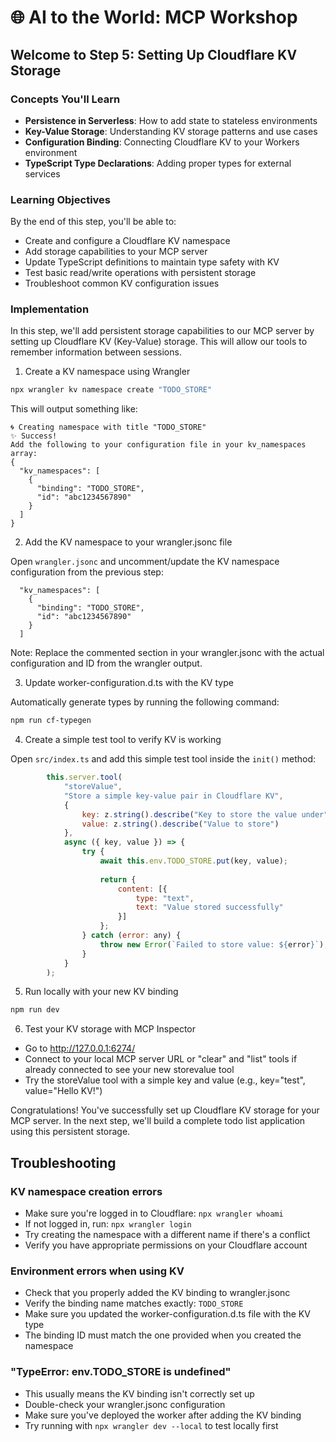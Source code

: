 # 🌐 AI to the World: MCP Workshop

## Welcome to Step 5: Setting Up Cloudflare KV Storage

### Concepts You'll Learn
- **Persistence in Serverless**: How to add state to stateless environments
- **Key-Value Storage**: Understanding KV storage patterns and use cases
- **Configuration Binding**: Connecting Cloudflare KV to your Workers environment
- **TypeScript Type Declarations**: Adding proper types for external services

### Learning Objectives
By the end of this step, you'll be able to:
- Create and configure a Cloudflare KV namespace
- Add storage capabilities to your MCP server
- Update TypeScript definitions to maintain type safety with KV
- Test basic read/write operations with persistent storage
- Troubleshoot common KV configuration issues

### Implementation

In this step, we'll add persistent storage capabilities to our MCP server by setting up Cloudflare KV (Key-Value) storage. This will allow our tools to remember information between sessions.

1) Create a KV namespace using Wrangler

```bash
npx wrangler kv namespace create "TODO_STORE"
```

This will output something like:
```
🌀 Creating namespace with title "TODO_STORE"
✨ Success!
Add the following to your configuration file in your kv_namespaces array:
{
  "kv_namespaces": [
    {
      "binding": "TODO_STORE",
      "id": "abc1234567890"
    }
  ]
}
```

2) Add the KV namespace to your wrangler.jsonc file

Open `wrangler.jsonc` and uncomment/update the KV namespace configuration from the previous step:

```jsonc
  "kv_namespaces": [
    {
      "binding": "TODO_STORE",
      "id": "abc1234567890"
    }
  ]
```

Note: Replace the commented section in your wrangler.jsonc with the actual configuration and ID from the wrangler output.

3) Update worker-configuration.d.ts with the KV type

Automatically generate types by running the following command:
```bash
npm run cf-typegen 
```

4) Create a simple test tool to verify KV is working

Open `src/index.ts` and add this simple test tool inside the `init()` method:

```javascript
        this.server.tool(
			"storeValue",
			"Store a simple key-value pair in Cloudflare KV",
			{ 
				key: z.string().describe("Key to store the value under"),
				value: z.string().describe("Value to store")
			},
			async ({ key, value }) => {
				try {
					await this.env.TODO_STORE.put(key, value);
					
					return {
						content: [{ 
							type: "text", 
							text: "Value stored successfully" 
						}]
					};
				} catch (error: any) {
					throw new Error(`Failed to store value: ${error}`);
				}
			}
		);
```

5) Run locally with your new KV binding

```bash
npm run dev
```

6) Test your KV storage with MCP Inspector

- Go to http://127.0.0.1:6274/ 
- Connect to your local MCP server URL or "clear" and "list" tools if already
  connected to see your new storevalue tool
- Try the storeValue tool with a simple key and value (e.g., key="test", value="Hello KV!")

Congratulations! You've successfully set up Cloudflare KV storage for your MCP server. In the next step, we'll build a complete todo list application using this persistent storage.

## Troubleshooting

### KV namespace creation errors
- Make sure you're logged in to Cloudflare: `npx wrangler whoami`
- If not logged in, run: `npx wrangler login`
- Try creating the namespace with a different name if there's a conflict
- Verify you have appropriate permissions on your Cloudflare account

### Environment errors when using KV
- Check that you properly added the KV binding to wrangler.jsonc
- Verify the binding name matches exactly: `TODO_STORE`
- Make sure you updated the worker-configuration.d.ts file with the KV type
- The binding ID must match the one provided when you created the namespace

### "TypeError: env.TODO_STORE is undefined"
- This usually means the KV binding isn't correctly set up
- Double-check your wrangler.jsonc configuration
- Make sure you've deployed the worker after adding the KV binding
- Try running with `npx wrangler dev --local` to test locally first
